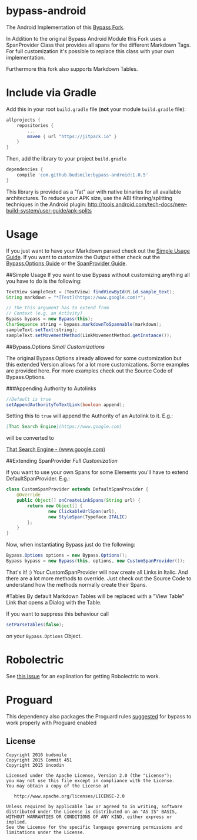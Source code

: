 # bypass-android
The Android Implementation of this [Bypass Fork](https://github.com/budsmile/bypass/).

In Addition to the original Bypass Android Module this Fork uses a SpanProvider Class that provides all spans
for the different Markdown Tags. For full customization it's possible to replace this class with your
own implementation.

Furthermore this fork also supports Markdown Tables.

# Include via Gradle

Add this in your root `build.gradle` file (**not** your module `build.gradle` file):

```gradle
allprojects {
	repositories {
		...
		maven { url "https://jitpack.io" }
	}
}
```

Then, add the library to your project `build.gradle`
```gradle
dependencies {
    compile 'com.github.budsmile:bypass-android:1.0.5'
}
```

This library is provided as a "fat" aar with native binaries for all available architectures. To
reduce your APK size, use the ABI filtering/splitting techniques in the Android plugin:
http://tools.android.com/tech-docs/new-build-system/user-guide/apk-splits

# Usage
If you just want to have your Markdown parsed check out the [Simple Usage Guide](#simple-usage).
If you want to customize the Output either check out the [Bypass.Options Guide](#bypassoptions)
or the [SpanProvider Guide](#extending-spanprovider).

##Simple Usage
If you want to use Bypass without customizing anything all you have to do
is the following:

```java
TextView sampleText = (TextView) findViewById(R.id.sample_text);
String markdown = "*[Test](https://www.google.com)*";

// The this argument has to extend from
// Context (e.g. an Activity)
Bypass bypass = new Bypass(this);
CharSequence string = bypass.markdownToSpannable(markdown);
sampleText.setText(string);
sampleText.setMovementMethod(LinkMovementMethod.getInstance());
```

##Bypass.Options
*Small Customizations*

The original Bypass.Options already allowed for some customization but this extended
Version allows for a lot more customizations. Some examples are provided here. For more
examples check out the Source Code of Bypass.Options.

###Appending Authority to Autolinks
```java
//Default is true
setAppendAuthorityToTextLink(boolean append);
```

Setting this to `true` will append the Authority of an Autolink to it. E.g.:

```markdown
[That Search Engine](https://www.google.com)
```

will be converted to

[That Search Engine - (www.google.com)](https://www.google.com)


##Extending SpanProvider
*Full Customization*

If you want to use your own Spans for some Elements you'll have to extend DefaultSpanProvider. E.g.:

```java
class CustomSpanProvider extends DefaultSpanProvider {
    @Override
    public Object[] onCreateLinkSpans(String url) {
        return new Object[] {
                new ClickableUrlSpan(url),
                new StyleSpan(Typeface.ITALIC)
        };
    }
}
```

Now, when instantiating Bypass just do the following:

```java
Bypass.Options options = new Bypass.Options();
Bypass bypass = new Bypass(this, options, new CustomSpanProvider());
```

That's it! :) Your CustomSpanProvider will now create all Links in Italic. And there are a lot more methods to override. Just check out the Source Code to understand how the methods normally create their Spans.

#Tables
By default Markdown Tables will be replaced with a "View Table" Link that opens a Dialog
with the Table.

If you want to suppress this behaviour call

```java
setParseTables(false);
```

on your `Bypass.Options` Object.


# Robolectric
See [this issue](https://github.com/Commit451/bypasses/issues/2) for an explination for getting Robolectric to work.

# Proguard
This dependency also packages the Proguard rules [suggested](https://github.com/Uncodin/bypass/issues/195) for bypass to work properly with Proguard enabled

License
--------

    Copyright 2016 budsmile
    Copyright 2015 Commit 451
    Copyright 2015 Uncodin

    Licensed under the Apache License, Version 2.0 (the "License");
    you may not use this file except in compliance with the License.
    You may obtain a copy of the License at

       http://www.apache.org/licenses/LICENSE-2.0

    Unless required by applicable law or agreed to in writing, software
    distributed under the License is distributed on an "AS IS" BASIS,
    WITHOUT WARRANTIES OR CONDITIONS OF ANY KIND, either express or implied.
    See the License for the specific language governing permissions and
    limitations under the License.

